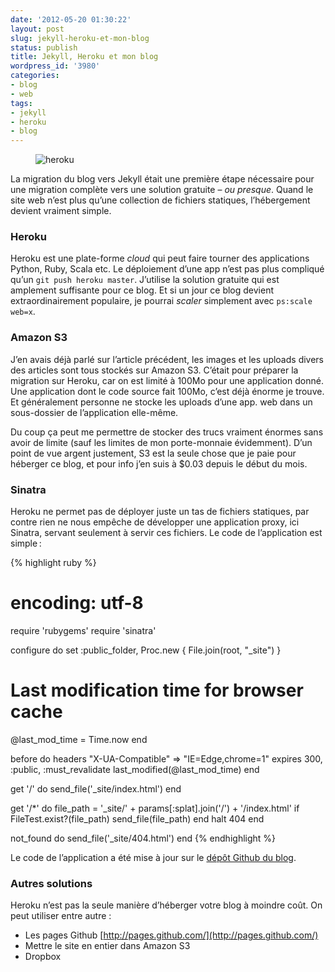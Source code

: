 ```yaml
---
date: '2012-05-20 01:30:22'
layout: post
slug: jekyll-heroku-et-mon-blog
status: publish
title: Jekyll, Heroku et mon blog
wordpress_id: '3980'
categories:
- blog
- web
tags:
- jekyll
- heroku
- blog
---
```


<div>
<figure>
<figcaption style="top:-135px;"><img src="https://s3-eu-west-1.amazonaws.com/phollow/2012/05/heroku.jpeg" title="heroku" class="alignnone size-full">
</figcaption>
</figure>
</div>

La migration du blog vers Jekyll était une première étape nécessaire pour une migration complète vers une solution gratuite – _ou presque_. Quand le site web n’est plus qu’une collection de fichiers statiques, l’hébergement devient vraiment simple.

### Heroku

Heroku est une plate-forme _cloud_ qui peut faire tourner des applications Python, Ruby, Scala etc. Le déploiement d’une app n’est pas plus compliqué qu’un `git push heroku master`. J’utilise la solution gratuite qui est amplement suffisante pour ce blog. Et si un jour ce blog devient extraordinairement populaire, je pourrai _scaler_ simplement avec `ps:scale web=x`.

### Amazon S3

J’en avais déjà parlé sur l’article précédent, les images et les uploads divers des articles sont tous stockés sur Amazon S3. C’était pour préparer la migration sur Heroku, car on est limité à 100Mo pour une application donné. Une application dont le code source fait 100Mo, c’est déjà énorme je trouve. Et généralement personne ne stocke les uploads d’une app. web dans un sous-dossier de l’application elle-même.

Du coup ça peut me permettre de stocker des trucs vraiment énormes sans avoir de limite (sauf les limites de mon porte-monnaie évidemment). D’un point de vue argent justement, S3 est la seule chose que je paie pour héberger ce blog, et pour info j’en suis à $0.03 depuis le début du mois.

### Sinatra

Heroku ne permet pas de déployer juste un tas de fichiers statiques, par contre rien ne nous empêche de développer une application proxy, ici Sinatra, servant seulement à servir ces fichiers. Le code de l’application est simple&thinsp;:

{% highlight ruby %}
# encoding: utf-8
require 'rubygems'
require 'sinatra'

configure do
  set :public_folder, Proc.new { File.join(root, "_site") }
  # Last modification time for browser cache
  @last_mod_time = Time.now
end

before do
  headers "X-UA-Compatible" => "IE=Edge,chrome=1"
  expires 300, :public, :must_revalidate
  last_modified(@last_mod_time)
end

get '/' do
  send_file('_site/index.html')
end

get '/*' do
  file_path = '_site/' + params[:splat].join('/') + '/index.html'
  if FileTest.exist?(file_path)
    send_file(file_path)
  end
  halt 404
end

not_found do
  send_file('_site/404.html')
end
{% endhighlight %}

Le code de l’application a été mise à jour sur le [dépôt Github du blog](https://github.com/Rydgel/phollow).

### Autres solutions

Heroku n’est pas la seule manière d’héberger votre blog à moindre coût. On peut utiliser entre autre :

* Les pages Github [http://pages.github.com/](http://pages.github.com/)
* Mettre le site en entier dans Amazon S3
* Dropbox